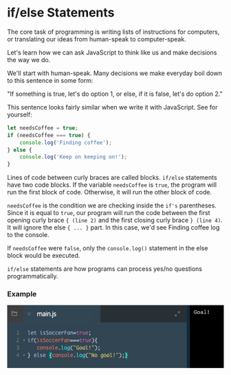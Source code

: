 # if/else Statements

The core task of programming is writing lists of instructions for computers, or translating our ideas from human-speak to computer-speak.

Let's learn how we can ask JavaScript to think like us and make decisions the way we do.

We'll start with human-speak. Many decisions we make everyday boil down to this sentence in some form:

"If something is true, let's do option 1, or else, if it is false, let's do option 2."

This sentence looks fairly similar when we write it with JavaScript. See for yourself:

```js
let needsCoffee = true;
if (needsCoffee === true) {
    console.log('Finding coffee');
} else {
    console.log('Keep on keeping on!');
}
```
Lines of code between curly braces are called blocks. `if/else` statements have two code blocks. If the variable `needsCoffee` is `true`, the program will run the first block of code. Otherwise, it will run the other block of code.

`needsCoffee` is the condition we are checking inside the `if's` parentheses. Since it is equal to `true`, our program will run the code between the first opening curly brace `{ (line 2)` and the first closing curly brace `} (line 4)`. It will ignore the else `{ ... }` part. In this case, we'd see Finding coffee log to the console.

If `needsCoffee` were `false`, only the `console.log()` statement in the else block would be executed.

`if/else` statements are how programs can process yes/no questions programmatically.

### Example

![if-else-statements](../if-else-statements.png)

